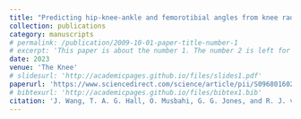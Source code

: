 ```yaml
---
title: "Predicting hip-knee-ankle and femorotibial angles from knee radiographs with deep learning"
collection: publications
category: manuscripts
# permalink: /publication/2009-10-01-paper-title-number-1
# excerpt: 'This paper is about the number 1. The number 2 is left for future work.'
date: 2023
venue: 'The Knee'
# slidesurl: 'http://academicpages.github.io/files/slides1.pdf'
paperurl: 'https://www.sciencedirect.com/science/article/pii/S0968016023000583'
# bibtexurl: 'http://academicpages.github.io/files/bibtex1.bib'
citation: 'J. Wang, T. A. G. Hall, O. Musbahi, G. G. Jones, and R. J. van Arkel, “Predicting hip-knee-ankle and femorotibial angles from knee radiographs with deep learning”, The Knee, vol. 42, pp. 281–288, Jun. 2023, doi: 10.1016/j.knee.2023.03.010.'
---
```


